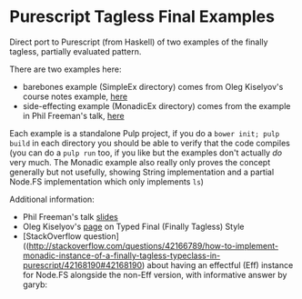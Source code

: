 # Purescript Tagless Final Examples

Direct port to Purescript (from Haskell) of two examples of the finally tagless, partially evaluated pattern.

There are two examples here:

* barebones example (SimpleEx directory) comes from Oleg Kiselyov's course notes example, [here](http://okmij.org/ftp/tagless-final/)
* side-effecting example (MonadicEx directory) comes from the example in Phil Freeman's talk, [here](https://www.youtube.com/watch?v=8DdyWgRYEeI)

Each example is a standalone Pulp project, if you do a `bower init; pulp build` in each directory you should be able to verify that the code compiles (you can do a `pulp run` too, if you like but the examples don't actually _do_ very much. The Monadic example also really only proves the concept generally but not usefully, showing String implementation and a partial Node.FS implementation which only implements `ls`)

Additional information:

* Phil Freeman's talk [slides](https://github.com/paf31/haskell-slides/tree/master/hoas)
* Oleg Kiselyov's [page](http://okmij.org/ftp/tagless-final/) on Typed Final (Finally Tagless) Style
* [StackOverflow question]((http://stackoverflow.com/questions/42166789/how-to-implement-monadic-instance-of-a-finally-tagless-typeclass-in-purescript/42168190#42168190) about having an effectful (Eff) instance for Node.FS alongside the non-Eff version, with informative answer by garyb:
